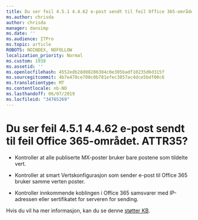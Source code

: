```yaml
---
title: Du ser feil 4.5.1 4.4.62 e-post sendt til feil Office 365-området. ATTR35?
ms.author: chrisda
author: chrisda
manager: dansimp
ms.date: ''
ms.audience: ITPro
ms.topic: article
ROBOTS: NOINDEX, NOFOLLOW
localization_priority: Normal
ms.custom: 1938
ms.assetid: ''
ms.openlocfilehash: 4552edb28d08206304c0e305badf10235d6d315f
ms.sourcegitcommit: 4b7e478ce700c0b781efec3857ac4dce5bdf00c6
ms.translationtype: MT
ms.contentlocale: nb-NO
ms.lasthandoff: 06/07/2019
ms.locfileid: "34765269"
---
```

# <a name="are-you-seeing-error-451-4462-mail-sent-to-the-wrong-office-365-region-attr35"></a>Du ser feil 4.5.1 4.4.62 e-post sendt til feil Office 365-området. ATTR35?

- Kontroller at alle publiserte MX-poster bruker bare postene som tildelte vert.

- Kontroller at smart Vertskonfigurasjon som sender e-post til Office 365 bruker samme verten poster.

- Kontroller innkommende koblingen i Office 365 samsvarer med IP-adressen eller sertifikatet for serveren for sending.

Hvis du vil ha mer informasjon, kan du se denne [støtter KB](https://support.microsoft.com/help/4057301/attr35-response-code-when-mail-is-sent-to-eop-exo).
